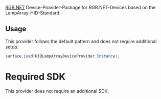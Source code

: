 ﻿[RGB.NET](https://github.com/DarthAffe/RGB.NET) Device-Provider-Package for RGB.NET-Devices based on the LampArray-HID-Standard.

## Usage
This provider follows the default pattern and does not require additional setup.

```csharp
surface.Load(HIDLampArrayDeviceProvider.Instance);
```

# Required SDK
This provider does not require an additional SDK.
